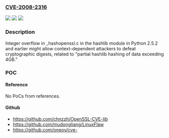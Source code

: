 ### [CVE-2008-2316](https://cve.mitre.org/cgi-bin/cvename.cgi?name=CVE-2008-2316)
![](https://img.shields.io/static/v1?label=Product&message=n%2Fa&color=blue)
![](https://img.shields.io/static/v1?label=Version&message=n%2Fa&color=blue)
![](https://img.shields.io/static/v1?label=Vulnerability&message=n%2Fa&color=brighgreen)

### Description

Integer overflow in _hashopenssl.c in the hashlib module in Python 2.5.2 and earlier might allow context-dependent attackers to defeat cryptographic digests, related to "partial hashlib hashing of data exceeding 4GB."

### POC

#### Reference
No PoCs from references.

#### Github
- https://github.com/chnzzh/OpenSSL-CVE-lib
- https://github.com/mudongliang/LinuxFlaw
- https://github.com/oneoy/cve-

